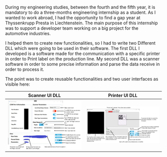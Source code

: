 During my engineering studies, between the fourth and the fifth year, it is mandatory to
do a three-months engineering internship as a student. As I wanted to work abroad, I had the
opportunity to find a gap year at Thyssenkrupp Presta in Liechtenstein. The main purpose of this
internship was to support a developer team working on a big project for the automotive industries.

I helped them to create new functionalities, so I had to write two
Different DLL which were going to be used in their software. The first DLL I developed is a software
made for the communication with a specific printer in order to Print label on the production line.
My second DLL was a scanner software in order to some precise information and parse the data
receive in order to process it. 

The point was to create reusable functionalities and two user interfaces as visible here:

Scanner UI DLL         |  Printer UI DLL  
:-------------------------:|:-------------------------:
![](https://github.com/Damien-OLLIER/Thyssenkrupp-DLL/blob/main/ScannerMainInterfaceCommented.jpg)  |  ![](https://github.com/Damien-OLLIER/Thyssenkrupp-DLL/blob/main/PrinterMainInterface.png)


